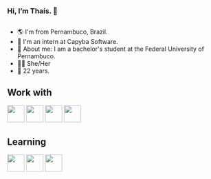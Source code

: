 ### Hi, I’m Thaís. 👋
##

- 🌎 I'm from Pernambuco, Brazil.
- 👀 I'm an intern at Capyba Software.
- 💬 About me: I am a bachelor's student at the Federal University of Pernambuco.
- 👩🏽 She/Her
- 🚀 22 years.
</div>

## Work with 
<img src="https://cdn.jsdelivr.net/gh/devicons/devicon/icons/python/python-original.svg" width="40" height="40"/>  <img src="https://cdn.jsdelivr.net/gh/devicons/devicon/icons/django/django-plain.svg" width="40" height="40" />   <img src="https://cdn.jsdelivr.net/gh/devicons/devicon/icons/pytest/pytest-original.svg" width="40" height="40"/>  <img src="https://cdn.jsdelivr.net/gh/devicons/devicon/icons/docker/docker-plain.svg" width="40" height="40"/>      
                   
## Learning

<img src="https://cdn.jsdelivr.net/gh/devicons/devicon/icons/nodejs/nodejs-original.svg" width="40" height="40" /> <img src="https://cdn.jsdelivr.net/gh/devicons/devicon/icons/angularjs/angularjs-plain.svg" width="40" height="40" /> <img src="https://cdn.jsdelivr.net/gh/devicons/devicon/icons/fastapi/fastapi-original.svg" width="40" height="40" />
          
          
          

